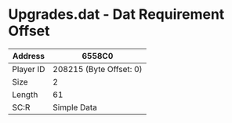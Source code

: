 #  Upgrades.dat - Dat Requirement Offset
Address   | 6558C0
----------|-------------
Player ID | 208215 (Byte Offset: 0)
Size 	  | 2
Length 	  | 61
SC:R      | Simple Data


